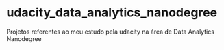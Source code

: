 # udacity_data_analytics_nanodegree
Projetos referentes ao meu estudo pela udacity na área de Data Analytics Nanodegree

